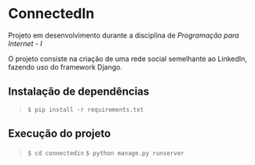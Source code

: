 # ConnectedIn

Projeto em desenvolvimento durante a disciplina de *Programação para Internet - I*

O projeto consiste na criação de uma rede social semelhante ao LinkedIn, fazendo uso do framework Django.

## Instalação de dependências

>`$ pip install -r requirements.txt`

## Execução do projeto
>`$ cd connectedin`
>`$ python manage.py runserver`
